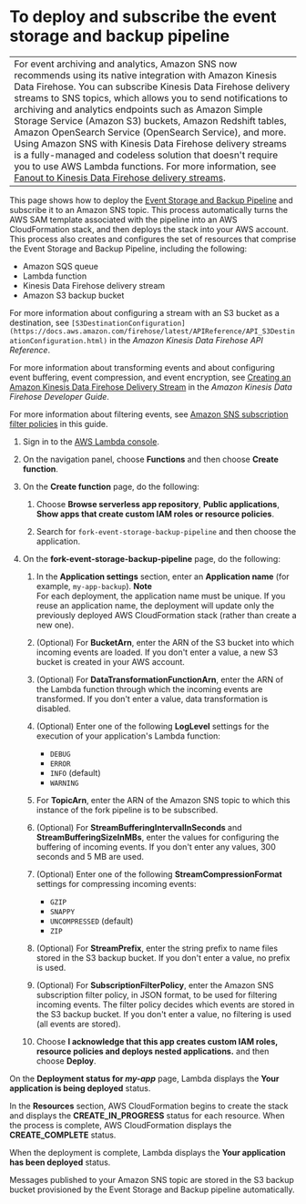 # To deploy and subscribe the event storage and backup pipeline<a name="deploy-event-storage-backup-pipeline"></a>


|  | 
| --- |
| For event archiving and analytics, Amazon SNS now recommends using its native integration with Amazon Kinesis Data Firehose\. You can subscribe Kinesis Data Firehose delivery streams to SNS topics, which allows you to send notifications to archiving and analytics endpoints such as Amazon Simple Storage Service \(Amazon S3\) buckets, Amazon Redshift tables, Amazon OpenSearch Service \(OpenSearch Service\), and more\. Using Amazon SNS with Kinesis Data Firehose delivery streams is a fully\-managed and codeless solution that doesn't require you to use AWS Lambda functions\. For more information, see [Fanout to Kinesis Data Firehose delivery streams](sns-firehose-as-subscriber.md)\. | 

This page shows how to deploy the [Event Storage and Backup Pipeline](sns-fork-pipeline-as-subscriber.md#sns-fork-event-storage-and-backup-pipeline) and subscribe it to an Amazon SNS topic\. This process automatically turns the AWS SAM template associated with the pipeline into an AWS CloudFormation stack, and then deploys the stack into your AWS account\. This process also creates and configures the set of resources that comprise the Event Storage and Backup Pipeline, including the following:
+ Amazon SQS queue
+ Lambda function
+ Kinesis Data Firehose delivery stream
+ Amazon S3 backup bucket

For more information about configuring a stream with an S3 bucket as a destination, see `[S3DestinationConfiguration](https://docs.aws.amazon.com/firehose/latest/APIReference/API_S3DestinationConfiguration.html)` in the *Amazon Kinesis Data Firehose API Reference*\.

For more information about transforming events and about configuring event buffering, event compression, and event encryption, see [Creating an Amazon Kinesis Data Firehose Delivery Stream](https://docs.aws.amazon.com/firehose/latest/dev/basic-create.html) in the *Amazon Kinesis Data Firehose Developer Guide*\.

For more information about filtering events, see [Amazon SNS subscription filter policies](sns-subscription-filter-policies.md) in this guide\.

1. Sign in to the [AWS Lambda console](https://console.aws.amazon.com/lambda/)\.

1. On the navigation panel, choose **Functions** and then choose **Create function**\.

1. On the **Create function** page, do the following:

   1. Choose **Browse serverless app repository**, **Public applications**, **Show apps that create custom IAM roles or resource policies**\.

   1. Search for `fork-event-storage-backup-pipeline` and then choose the application\.

1. On the **fork\-event\-storage\-backup\-pipeline** page, do the following:

   1. In the **Application settings** section, enter an **Application name** \(for example, `my-app-backup`\)\.
**Note**  
For each deployment, the application name must be unique\. If you reuse an application name, the deployment will update only the previously deployed AWS CloudFormation stack \(rather than create a new one\)\.

   1. \(Optional\) For **BucketArn**, enter the ARN of the S3 bucket into which incoming events are loaded\. If you don't enter a value, a new S3 bucket is created in your AWS account\.

   1. \(Optional\) For **DataTransformationFunctionArn**, enter the ARN of the Lambda function through which the incoming events are transformed\. If you don't enter a value, data transformation is disabled\.

   1. \(Optional\) Enter one of the following **LogLevel** settings for the execution of your application's Lambda function:
      + `DEBUG`
      + `ERROR`
      + `INFO` \(default\)
      + `WARNING`

   1. For **TopicArn**, enter the ARN of the Amazon SNS topic to which this instance of the fork pipeline is to be subscribed\.

   1. \(Optional\) For **StreamBufferingIntervalInSeconds** and **StreamBufferingSizeInMBs**, enter the values for configuring the buffering of incoming events\. If you don't enter any values, 300 seconds and 5 MB are used\.

   1. \(Optional\) Enter one of the following **StreamCompressionFormat** settings for compressing incoming events:
      + `GZIP`
      + `SNAPPY`
      + `UNCOMPRESSED` \(default\)
      + `ZIP`

   1. \(Optional\) For **StreamPrefix**, enter the string prefix to name files stored in the S3 backup bucket\. If you don't enter a value, no prefix is used\.

   1. \(Optional\) For **SubscriptionFilterPolicy**, enter the Amazon SNS subscription filter policy, in JSON format, to be used for filtering incoming events\. The filter policy decides which events are stored in the S3 backup bucket\. If you don't enter a value, no filtering is used \(all events are stored\)\.

   1. Choose **I acknowledge that this app creates custom IAM roles, resource policies and deploys nested applications\.** and then choose **Deploy**\.

On the **Deployment status for *my\-app*** page, Lambda displays the **Your application is being deployed** status\.

In the **Resources** section, AWS CloudFormation begins to create the stack and displays the **CREATE\_IN\_PROGRESS** status for each resource\. When the process is complete, AWS CloudFormation displays the **CREATE\_COMPLETE** status\.

When the deployment is complete, Lambda displays the **Your application has been deployed** status\.

Messages published to your Amazon SNS topic are stored in the S3 backup bucket provisioned by the Event Storage and Backup pipeline automatically\.